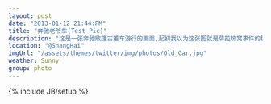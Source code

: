 ```yaml
---
layout: post
date: "2013-01-12 21:44:PM"
title: "奔驰老爷车(Test Pic)"
description: "这是一张奔驰敞篷古董车游行的画面,起初我以为这张图就是萨拉热窝事件的那辆敞篷，后来Google发现那辆敞篷年代久远，没有这辆看起来漂亮，谁知道车里做的人是谁?"
location: "@ShangHai"
imgUrl: "/assets/themes/twitter/img/photos/Old_Car.jpg"
weather: Sunny
group: photo
---
```

{% include JB/setup %}

